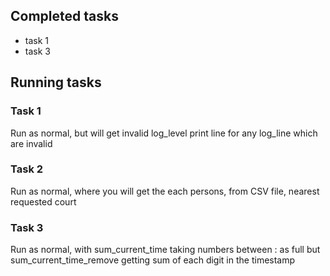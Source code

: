 ## Completed tasks

- task 1
- task 3

## Running tasks

### Task 1

Run as normal, but will get invalid log_level print line for any log_line which are invalid

### Task 2

Run as normal, where you will get the each persons, from CSV file, nearest requested court

### Task 3

Run as normal, with sum_current_time taking numbers between : as full but sum_current_time_remove getting sum of each digit in the timestamp
